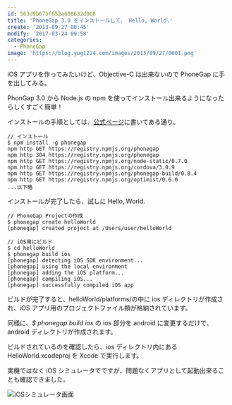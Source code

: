 ```yaml
---
id: 563d9b67bf652a600632d008
title: 'PhoneGap 3.0 をインストールして、 Hello, World.'
create: '2013-09-27 00:45'
modify: '2017-03-24 09:58'
categories:
  - PhoneGap
image: 'https://blog.yug1224.com/images/2013/09/27/0001.png'
---
```


iOS アプリを作ってみたいけど、Objective-C は出来ないので PhoneGap に手を出してみる。

PhonGap 3.0 から Node.js の npm を使ってインストール出来るようになったらしくすごく簡単！

インストールの手順としては、[公式ページ](http://phonegap.com/install/)に書いてある通り。

<!-- more -->

```
// インストール
$ npm install -g phonegap
npm http GET https://registry.npmjs.org/phonegap
npm http 304 https://registry.npmjs.org/phonegap
npm http GET https://registry.npmjs.org/node-static/0.7.0
npm http GET https://registry.npmjs.org/cordova/3.0.9
npm http GET https://registry.npmjs.org/phonegap-build/0.8.4
npm http GET https://registry.npmjs.org/optimist/0.6.0
...以下略
```

インストールが完了したら、試しに Hello, World.

```
// PhoneGap Projectの作成
$ phonegap create helloWorld
[phonegap] created project at /Users/user/helloWorld

// iOS用にビルド
$ cd helloWorld
$ phonegap build ios
[phonegap] detecting iOS SDK environment...
[phonegap] using the local environment
[phonegap] adding the iOS platform...
[phonegap] compiling iOS...
[phonegap] successfully compiled iOS app
```

ビルドが完了すると、helloWorld/platforms/の中に ios ディレクトリが作成され、iOS アプリ用のプロジェクトファイル類が格納されています。

同様に、_$ phonegap build ios_ の ios 部分を android に変更するだけで、android ディレクトリが作成されます。

ビルドされているのを確認したら、ios ディレクトリ内にある HelloWorld.xcodeproj を Xcode で実行します。

実機ではなく iOS シミュレータでですが、問題なくアプリとして起動出来ることも確認できました。

![iOSシミュレータ画面](/images/2013/09/27/0001.png)

